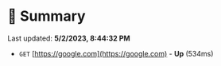 # 📖 Summary
Last updated: **5/2/2023, 8:44:32 PM**

- `GET` [https://google.com](https://google.com) - **Up** (534ms)
